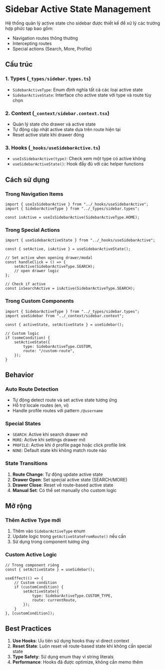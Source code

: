 # Sidebar Active State Management

Hệ thống quản lý active state cho sidebar được thiết kế để xử lý các trường hợp phức tạp bao gồm:

-   Navigation routes thông thường
-   Intercepting routes
-   Special actions (Search, More, Profile)

## Cấu trúc

### 1. Types (`_types/sidebar.types.ts`)

-   `SidebarActiveType`: Enum định nghĩa tất cả các loại active state
-   `SidebarActiveState`: Interface cho active state với type và route tùy chọn

### 2. Context (`_context/sidebar.context.tsx`)

-   Quản lý state cho drawer và active state
-   Tự động cập nhật active state dựa trên route hiện tại
-   Reset active state khi drawer đóng

### 3. Hooks (`_hooks/useSidebarActive.ts`)

-   `useIsSidebarActive(type)`: Check xem một type có active không
-   `useSidebarActiveState()`: Hook đầy đủ với các helper functions

## Cách sử dụng

### Trong Navigation Items

```tsx
import { useIsSidebarActive } from "../_hooks/useSidebarActive";
import { SidebarActiveType } from "../_types/sidebar.types";

const isActive = useIsSidebarActive(SidebarActiveType.HOME);
```

### Trong Special Actions

```tsx
import { useSidebarActiveState } from "../_hooks/useSidebarActive";

const { setActive, isActive } = useSidebarActiveState();

// Set active when opening drawer/modal
const handleClick = () => {
    setActive(SidebarActiveType.SEARCH);
    // open drawer logic
};

// Check if active
const isSearchActive = isActive(SidebarActiveType.SEARCH);
```

### Trong Custom Components

```tsx
import { SidebarActiveType } from "../_types/sidebar.types";
import useSidebar from "../_context/sidebar.context";

const { activeState, setActiveState } = useSidebar();

// Custom logic
if (someCondition) {
    setActiveState({
        type: SidebarActiveType.CUSTOM,
        route: "/custom-route",
    });
}
```

## Behavior

### Auto Route Detection

-   Tự động detect route và set active state tương ứng
-   Hỗ trợ locale routes (en, vi)
-   Handle profile routes với pattern `/@username`

### Special States

-   `SEARCH`: Active khi search drawer mở
-   `MORE`: Active khi settings drawer mở
-   `PROFILE`: Active khi ở profile page hoặc click profile link
-   `NONE`: Default state khi không match route nào

### State Transitions

1. **Route Change**: Tự động update active state
2. **Drawer Open**: Set special active state (SEARCH/MORE)
3. **Drawer Close**: Reset về route-based active state
4. **Manual Set**: Có thể set manually cho custom logic

## Mở rộng

### Thêm Active Type mới

1. Thêm vào `SidebarActiveType` enum
2. Update logic trong `getActiveStateFromRoute()` nếu cần
3. Sử dụng trong component tương ứng

### Custom Active Logic

```tsx
// Trong component riêng
const { setActiveState } = useSidebar();

useEffect(() => {
    // Custom condition
    if (customCondition) {
        setActiveState({
            type: SidebarActiveType.CUSTOM_TYPE,
            route: currentRoute,
        });
    }
}, [customCondition]);
```

## Best Practices

1. **Use Hooks**: Ưu tiên sử dụng hooks thay vì direct context
2. **Reset State**: Luôn reset về route-based state khi không cần special state
3. **Type Safety**: Sử dụng enum thay vì string literals
4. **Performance**: Hooks đã được optimize, không cần memo thêm
